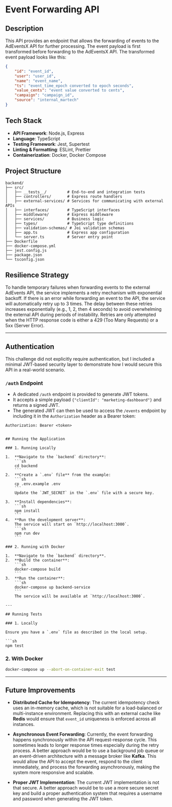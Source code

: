 # Event Forwarding API

## Description

This API provides an endpoint that allows the forwarding of events to the AdEventsX API for further processing. The event payload is first transformed before forwarding to the AdEventsX API. 
The transformed event payload looks like this:

```json
{
    "id": "event_id",
    "user": "user_id",
    "name": "event_name",
    "ts": "event_time_epoch converted to epoch seconds",
    "value_cents": "event value converted to cents",
    "campaign": "campaign_id",
    "source": "internal_martech"
}
```

## Tech Stack

- **API Framework**: Node.js, Express
- **Language**: TypeScript
- **Testing Framework**: Jest, Supertest
- **Linting & Formatting**: ESLint, Prettier
- **Containerization**: Docker, Docker Compose

## Project Structure

```
backend/
├── src/
│   ├── __tests__/         # End-to-end and integration tests
│   ├── controllers/       # Express route handlers
│   ├── external-services/ # Services for communicating with external APIs
│   ├── interfaces/        # TypeScript interfaces
│   ├── middleware/        # Express middleware
│   ├── services/          # Business logic
│   ├── types/             # TypeScript type definitions
│   ├── validation-schemas/ # Joi validation schemas
│   ├── app.ts             # Express app configuration
│   └── server.ts          # Server entry point
├── Dockerfile
├── docker-compose.yml
├── jest.config.js
├── package.json
└── tsconfig.json
```

## Resilience Strategy

To handle temporary failures when forwarding events to the external AdEvents API, the service implements a retry mechanism with exponential backoff. If there is an error while forwarding an event to the API, the service will automatically retry up to 3 times. The delay between these retries increases exponentially (e.g., 1, 2, then 4 seconds) to avoid overwhelming the external API during periods of instability. Retries are only attempted when the HTTP response code is either a 429 (Too Many Requests) or a 5xx (Server Error).

---

## Authentication

This challenge did not explicitly require authentication, but I included a minimal JWT-based security layer to demonstrate how I would secure this API in a real-world scenario.

### `/auth` Endpoint

- A dedicated `/auth` endpoint is provided to generate JWT tokens.  
- It accepts a simple payload `{"clientId": "marketing-dashboard"}` and returns a signed JWT.  
- The generated JWT can then be used to access the `/events` endpoint by including it in the `Authorization` header as a Bearer token:

```http
Authorization: Bearer <token>


## Running the Application

### 1. Running Locally

1.  **Navigate to the `backend` directory**:
    ```sh
    cd backend
    ```
2.  **Create a `.env` file** from the example:
    ```sh
    cp .env.example .env
    ```
    Update the `JWT_SECRET` in the `.env` file with a secure key.

3.  **Install dependencies**:
    ```sh
    npm install
    ```
4.  **Run the development server**:
    The service will start on `http://localhost:3000`.
    ```sh
    npm run dev
    ```

### 2. Running with Docker

1.  **Navigate to the `backend` directory**.
2.  **Build the container**:
    ```sh
    docker-compose build
    ```
3.  **Run the container**:
    ```sh
    docker-compose up backend-service
    ```
    The service will be available at `http://localhost:3000`.

---

## Running Tests

### 1. Locally

Ensure you have a `.env` file as described in the local setup.

```sh
npm test
```

### 2. With Docker

```sh
docker-compose up --abort-on-container-exit test
```

---

## Future Improvements

-   **Distributed Cache for Idempotency**: The current idempotency check uses an in-memory cache, which is not suitable for a load-balanced or multi-instance environment. Replacing this with an external cache like **Redis** would ensure that `event_id` uniqueness is enforced across all instances.

-   **Asynchronous Event Forwarding**: Currently, the event forwarding happens synchronously within the API request-response cycle. This sometimes leads to longer response times especially during the retry process. A better approach would be to use a background job queue or an event-driven architecture with a message broker like **Kafka**. This would allow the API to accept the event, respond to the client immediately, and process the forwarding asynchronously, making the system more responsive and scalable.

-   **Proper JWT Implementation**: The current JWT implementation is not that secure. A better approach would be to use a more secure secret key and build a proper authentication system that requires a username and password when generating the JWT token.